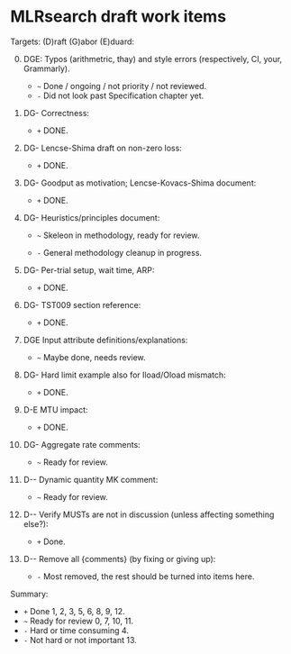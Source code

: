 
# MLRsearch draft work items

Targets: (D)raft (G)abor (E)duard:

0. DGE: Typos (arithmetric, thay) and style errors (respectively, CI, your, Grammarly).

    * `~` Done / ongoing / not priority / not reviewed.
    * `-` Did not look past Specification chapter yet.

1. DG- Correctness:

    * `+` DONE.

2. DG- Lencse-Shima draft on non-zero loss:

    * `+` DONE.

3. DG- Goodput as motivation; Lencse-Kovacs-Shima document:

    * `+` DONE.

4. DG- Heuristics/principles document:

    * `~` Skeleon in methodology, ready for review.

    * `-` General methodology cleanup in progress.

5. DG- Per-trial setup, wait time, ARP:

    * `+` DONE.

6. DG- TST009 section reference:

    * `+` DONE.

7. DGE Input attribute definitions/explanations:

    * `~` Maybe done, needs review.

8. DG- Hard limit example also for Iload/Oload mismatch:

    * `+` DONE.

9. D-E MTU impact:

    * `+` DONE.

10. DG- Aggregate rate comments:

    * `~` Ready for review.

11. D-- Dynamic quantity MK comment:

    * `~` Ready for review.

12. D-- Verify MUSTs are not in discussion (unless affecting something else?):

    * `+` Done.

13. D-- Remove all {comments} (by fixing or giving up):

    * `-` Most removed, the rest should be turned into items here.

Summary:

* `+` Done 1, 2, 3, 5, 6, 8, 9, 12.
* `~` Ready for review 0, 7, 10, 11.
* `-` Hard or time consuming 4.
* `-` Not hard or not important 13.
